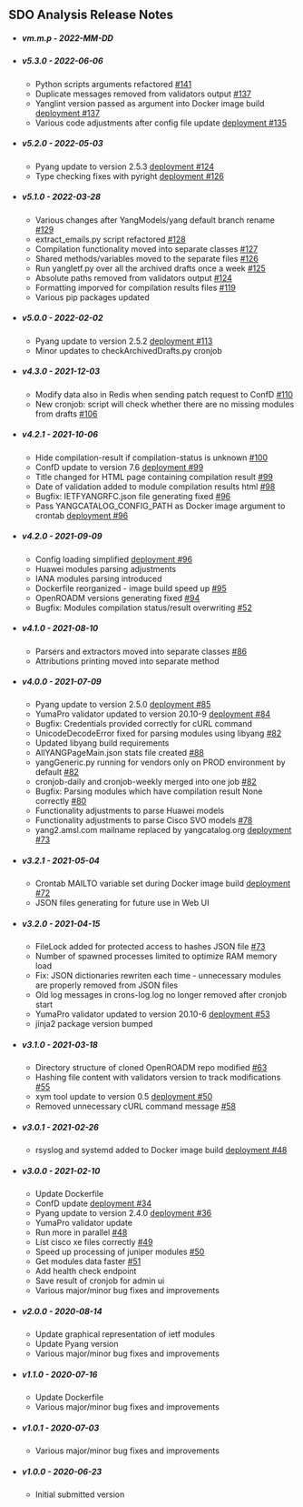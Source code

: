 ## SDO Analysis Release Notes

* ##### vm.m.p - 2022-MM-DD

* ##### v5.3.0 - 2022-06-06

  * Python scripts arguments refactored [#141](https://github.com/YangCatalog/sdo_analysis/issues/141)
  * Duplicate messages removed from validators output [#137](https://github.com/YangCatalog/sdo_analysis/issues/137)
  * Yanglint version passed as argument into Docker image build [deployment #137](https://github.com/YangCatalog/deployment/issues/137)
  * Various code adjustments after config file update [deployment #135](https://github.com/YangCatalog/deployment/issues/135)

* ##### v5.2.0 - 2022-05-03

  * Pyang update to version 2.5.3 [deployment #124](https://github.com/YangCatalog/deployment/issues/124)
  * Type checking fixes with pyright [deployment #126](https://github.com/YangCatalog/deployment/issues/126)

* ##### v5.1.0 - 2022-03-28

  * Various changes after YangModels/yang default branch rename [#129](https://github.com/YangCatalog/sdo_analysis/issues/129)
  * extract_emails.py script refactored [#128](https://github.com/YangCatalog/sdo_analysis/issues/128)
  * Compilation functionality moved into separate classes [#127](https://github.com/YangCatalog/sdo_analysis/issues/127)
  * Shared methods/variables moved to the separate files [#126](https://github.com/YangCatalog/sdo_analysis/issues/126)
  * Run yangIetf.py over all the archived drafts once a week [#125](https://github.com/YangCatalog/sdo_analysis/issues/125)
  * Absolute paths removed from validators output [#124](https://github.com/YangCatalog/sdo_analysis/issues/124)
  * Formatting imporved for compilation results files [#119](https://github.com/YangCatalog/sdo_analysis/issues/119)
  * Various pip packages updated

* ##### v5.0.0 - 2022-02-02

  * Pyang update to version 2.5.2 [deployment #113](https://github.com/YangCatalog/deployment/issues/113)
  * Minor updates to checkArchivedDrafts.py cronjob

* ##### v4.3.0 - 2021-12-03

  * Modify data also in Redis when sending patch request to ConfD [#110](https://github.com/YangCatalog/sdo_analysis/issues/110)
  * New cronjob: script will check whether there are no missing modules from drafts [#106](https://github.com/YangCatalog/sdo_analysis/issues/106)

* ##### v4.2.1 - 2021-10-06

  * Hide compilation-result if compilation-status is unknown [#100](https://github.com/YangCatalog/sdo_analysis/issues/100)
  * ConfD update to version 7.6 [deployment #99](https://github.com/YangCatalog/deployment/issues/99)
  * Title changed for HTML page containing compilation result [#99](https://github.com/YangCatalog/sdo_analysis/issues/99)
  * Date of validation added to module compilation results html [#98](https://github.com/YangCatalog/sdo_analysis/issues/98)
  * Bugfix: IETFYANGRFC.json file generating fixed [#96](https://github.com/YangCatalog/sdo_analysis/issues/96)
  * Pass YANGCATALOG_CONFIG_PATH as Docker image argument to crontab [deployment #96](https://github.com/YangCatalog/deployment/issues/96)

* ##### v4.2.0 - 2021-09-09

  * Config loading simplified [deployment #96](https://github.com/YangCatalog/deployment/issues/96)
  * Huawei modules parsing adjustments
  * IANA modules parsing introduced
  * Dockerfile reorganized - image build speed up [#95](https://github.com/YangCatalog/sdo_analysis/issues/95)
  * OpenROADM versions generating fixed [#94](https://github.com/YangCatalog/sdo_analysis/issues/94)
  * Bugfix: Modules compilation status/result overwriting [#52](https://github.com/YangCatalog/sdo_analysis/issues/52)

* ##### v4.1.0 - 2021-08-10

  * Parsers and extractors moved into separate classes [#86](https://github.com/YangCatalog/sdo_analysis/issues/86)
  * Attributions printing moved into separate method

* ##### v4.0.0 - 2021-07-09

  * Pyang update to version 2.5.0 [deployment #85](https://github.com/YangCatalog/deployment/issues/85)
  * YumaPro validator updated to version 20.10-9 [deployment #84](https://github.com/YangCatalog/deployment/issues/84)
  * Bugfix: Credentials provided correctly for cURL command
  * UnicodeDecodeError fixed for parsing modules using libyang [#82](https://github.com/YangCatalog/sdo_analysis/issues/82)
  * Updated libyang build requirements
  * AllYANGPageMain.json stats file created [#88](https://github.com/YangCatalog/sdo_analysis/issues/88)
  * yangGeneric.py running for vendors only on PROD environment by default [#82](https://github.com/YangCatalog/sdo_analysis/issues/82)
  * cronjob-daily and cronjob-weekly merged into one job [#82](https://github.com/YangCatalog/sdo_analysis/issues/82)
  * Bugfix: Parsing modules which have compilation result None correctly [#80](https://github.com/YangCatalog/sdo_analysis/issues/80)
  * Functionality adjustments to parse Huawei models
  * Functionality adjustments to parse Cisco SVO models [#78](https://github.com/YangCatalog/sdo_analysis/issues/78)
  * yang2.amsl.com mailname replaced by yangcatalog.org [deployment #73](https://github.com/YangCatalog/deployment/issues/73)

* ##### v3.2.1 - 2021-05-04

  * Crontab MAILTO variable set during Docker image build [deployment #72](https://github.com/YangCatalog/deployment/issues/72)
  * JSON files generating for future use in Web UI

* ##### v3.2.0 - 2021-04-15

  * FileLock added for protected access to hashes JSON file [#73](https://github.com/YangCatalog/sdo_analysis/issues/73)
  * Number of spawned processes limited to optimize RAM memory load
  * Fix: JSON dictionaries rewriten each time - unnecessary modules are properly removed from JSON files
  * Old log messages in crons-log.log no longer removed after cronjob start
  * YumaPro validator updated to version 20.10-6 [deployment #53](https://github.com/YangCatalog/deployment/issues/53)
  * jinja2 package version bumped

* ##### v3.1.0 - 2021-03-18

  * Directory structure of cloned OpenROADM repo modified [#63](https://github.com/YangCatalog/sdo_analysis/issues/63)
  * Hashing file content with validators version to track modifications [#55](https://github.com/YangCatalog/sdo_analysis/issues/63)
  * xym tool update to version 0.5 [deployment #50](https://github.com/YangCatalog/deployment/issues/50)
  * Removed unnecessary cURL command message [#58](https://github.com/YangCatalog/sdo_analysis/issues/58)

* ##### v3.0.1 - 2021-02-26

  * rsyslog and systemd added to Docker image build [deployment #48](https://github.com/YangCatalog/deployment/issues/48)

* ##### v3.0.0 - 2021-02-10

  * Update Dockerfile
  * ConfD update [deployment #34](https://github.com/YangCatalog/deployment/issues/34)
  * Pyang update to version 2.4.0 [deployment #36](https://github.com/YangCatalog/deployment/issues/36)
  * YumaPro validator update
  * Run more in parallel [#48](https://github.com/YangCatalog/sdo_analysis/issues/48)
  * List cisco xe files correctly [#49](https://github.com/YangCatalog/sdo_analysis/issues/49)
  * Speed up processing of juniper modules [#50](https://github.com/YangCatalog/sdo_analysis/issues/50)
  * Get modules data faster [#51](https://github.com/YangCatalog/sdo_analysis/issues/51)
  * Add health check endpoint
  * Save result of cronjob for admin ui
  * Various major/minor bug fixes and improvements

* ##### v2.0.0 - 2020-08-14

  * Update graphical representation of ietf modules
  * Update Pyang version
  * Various major/minor bug fixes and improvements

* ##### v1.1.0 - 2020-07-16

  * Update Dockerfile
  * Various major/minor bug fixes and improvements

* ##### v1.0.1 - 2020-07-03

  * Various major/minor bug fixes and improvements

* ##### v1.0.0 - 2020-06-23

  * Initial submitted version

